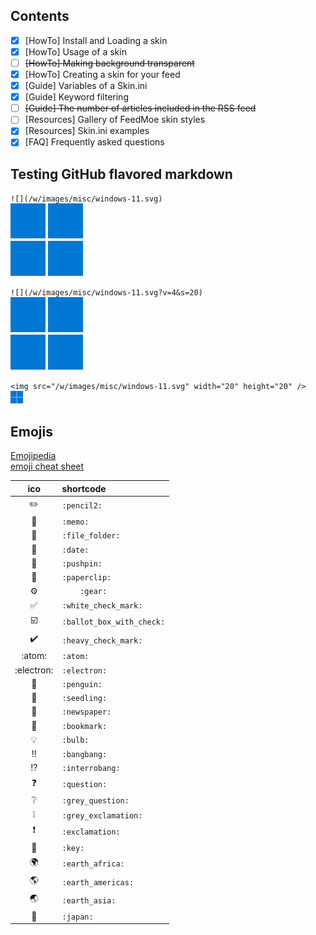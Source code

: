 ## Contents
- [x] [HowTo] Install and Loading a skin  
- [x] [HowTo] Usage of a skin  
- [ ] ~~[HowTo] Making background transparent~~  
- [x] [HowTo] Creating a skin for your feed  
- [x] [Guide] Variables of a Skin.ini  
- [x] [Guide] Keyword filtering  
- [ ] ~~[Guide] The number of articles included in the RSS feed~~  
- [ ] [Resources] Gallery of FeedMoe skin styles  
- [x] [Resources] Skin.ini examples  
- [x] [FAQ] Frequently asked questions  

## Testing GitHub flavored markdown
`![](/w/images/misc/windows-11.svg)`  
![](/w/images/misc/windows-11.svg)  

`![](/w/images/misc/windows-11.svg?v=4&s=20)`  
![](/w/images/misc/windows-11.svg?v=4&s=20)  

`<img src="/w/images/misc/windows-11.svg" width="20" height="20" />`  
<img src="/w/images/misc/windows-11.svg" width="20" height="20" />  



## Emojis
[Emojipedia](https://emojipedia.org/)  
[emoji cheat sheet](https://github.com/ikatyang/emoji-cheat-sheet/blob/master/README.md)  
<!--
https://github.com/ikatyang/emoji-cheat-sheet/blob/master/README.md
-->
|ico|shortcode|
|:-:|:-|
|:pencil2:|`:pencil2:`|
|:memo:|`:memo:`|
|:file_folder:|`:file_folder:`|
|:date:|`:date:`|
|:pushpin:|`:pushpin:`|
|:paperclip:|`:paperclip:`|
|	:gear:|`	:gear:`|
|:white_check_mark:|`:white_check_mark:`|
|:ballot_box_with_check:|`:ballot_box_with_check:`|
|:heavy_check_mark:|`:heavy_check_mark:`|
|:atom:|`:atom:`|
|:electron:|`:electron:`|
|:penguin:|`:penguin:`|
|:seedling:|`:seedling:`|
|:newspaper:|`:newspaper:`|
|:bookmark:|`:bookmark:`|
|:bulb:|`:bulb:`|
|:bangbang:|`:bangbang:`|
|:interrobang:|`:interrobang:`|
|:question:|`:question:`|
|:grey_question:|`:grey_question:`|
|:grey_exclamation:	|`:grey_exclamation:	`|
|:exclamation:|`:exclamation:`|
|:key:|`:key:`|
|:earth_africa:|`:earth_africa:`|
|:earth_americas:|`:earth_americas:`|
|:earth_asia:|`:earth_asia:`|
|:japan:|`:japan:`|
